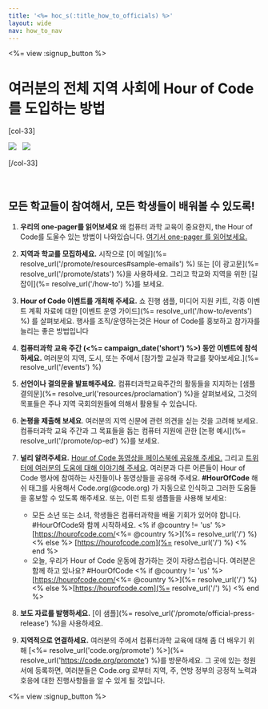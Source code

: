 ```yaml
---
title: '<%= hoc_s(:title_how_to_officials) %>'
layout: wide
nav: how_to_nav
---
```

<%= view :signup_button %>

# 여러분의 전체 지역 사회에 Hour of Code를 도입하는 방법

[col-33]

![](/images/fit-275/highlight-obama.png)&nbsp;&nbsp;&nbsp;![](/images/fit-246/dan.jpg)

[/col-33]

<p style="clear:both">&nbsp;</p>

## 모든 학교들이 참여해서, 모든 학생들이 배워볼 수 있도록!

1. **우리의 one-pager를 읽어보세요** 왜 컴퓨터 과학 교육이 중요한지, the Hour of Code를 도울수 있는 방법이 나와있습니다. [여기서 one-pager 를 읽어보세요.](/files/hoc-one-pager-public-officials-2016.pdf)

2. **지역과 학교를 모집하세요.** 시작으로 [이 메일](%= resolve_url('/promote/resources#sample-emails') %) 또는 [이 광고문](%= resolve_url('/promote/stats') %)을 사용하세요. 그리고 학교와 지역을 위한 [길잡이](%= resolve_url('/how-to') %)를 보세요.

3. **Hour of Code 이벤트를 개최해 주세요.** 쇼 진행 샘플, 미디어 지원 키트, 각종 이벤트 계획 자료에 대한 [이벤트 운영 가이드](%= resolve_url('/how-to/events') %) 를 살펴보세요. 행사를 조직/운영하는것은 Hour of Code를 홍보하고 참가자를 늘리는 좋은 방법입니다

4. **컴퓨터과학 교육 주간 (<%= campaign_date('short') %>) 동안 이벤트에 참석하세요.** 여러분의 지역, 도시, 또는 주에서 [참가할 교실과 학교를 찾아보세요.](%= resolve_url('/events') %)

5. **선언이나 결의문을 발표해주세요.** 컴퓨터과학교육주간의 활동들을 지지하는 [샘플 결의문](%= resolve_url('resources/proclamation') %)을 살펴보세요, 그것의 목표들은 주나 지역 국회의원들에 의해서 활용될 수 있습니다.

6. **논평을 제출해 보세요**. 여러분의 지역 신문에 관련 의견을 싣는 것을 고려해 보세요. 컴퓨터과학 교육 주간과 그 목표들을 돕는 컴퓨터 지원에 관한 [논평 예시](%= resolve_url('/promote/op-ed') %)를 보세요.

7. **널리 알려주세요.** [Hour of Code 동영상을 페이스북에 공유해 주세요.](https://www.facebook.com/sharer/sharer.php?u=http%3A%2F%2Fhourofcode.com%2Fus) 그리고 [트위터에 여러분의 도움에 대해 이야기해 주세요](https://twitter.com/intent/tweet?url=http%3A%2F%2Fhourofcode.com&text=I%27m%20participating%20in%20this%20year%27s%20%23HourOfCode%2C%20are%20you%3F%20%40codeorg&original_referer=https%3A%2F%2Fwww.google.com%2Furl%3Fq%3Dhttps%253A%252F%252Ftwitter.com%252Fshare%253Fhashtags%253D%2526amp%253Brelated%253Dcodeorg%2526amp%253Btext%253DI%252527m%252Bparticipating%252Bin%252Bthis%252Byear%252527s%252B%252523HourOfCode%25252C%252Bare%252Byou%25253F%252B%252540codeorg%2526amp%253Burl%253Dhttp%25253A%25252F%25252Fhourofcode.com%26sa%3DD%26sntz%3D1%26usg%3DAFQjCNE1GLTUbKZfMlEh9Aj5w0iswz6PYQ&related=codeorg&hashtags=). 여러분과 다른 어른들이 Hour of Code 행사에 참여하는 사진들이나 동영상들을 공유해 주세요. **#HourOfCode** 해쉬 태그를 사용해서 Code.org(@code.org) 가 자동으로 인식하고 그러한 도움들을 홍보할 수 있도록 해주세요. 또는, 이런 트윗 샘플들을 사용해 보세요:
    
    - 모든 소년 또는 소녀, 학생들은 컴퓨터과학을 배울 기회가 있어야 합니다. #HourOfCode와 함께 시작하세요. <% if @country != 'us' %> [https://hourofcode.com/<%= @country %>](%= resolve_url('/') %) <% else %> [https://hourofcode.com](%= resolve_url('/') %) <% end %>
    - 오늘, 우리가 Hour of Code 운동에 참가하는 것이 자랑스럽습니다. 여러분은 함께 하고 있나요? #HourOfCode <% if @country != 'us' %>[https://hourofcode.com/<%= @country %>](%= resolve_url('/') %)<% else %>[https://hourofcode.com](%= resolve_url('/') %) <% end %>   
          
        

8. **보도 자료를 발행하세요.** [이 샘플](%= resolve_url('/promote/official-press-release') %)을 사용하세요.

9. **지역적으로 연결하세요.** 여러분의 주에서 컴퓨터과학 교육에 대해 좀 더 배우기 위해 [<%= resolve_url('code.org/promote') %>](%= resolve_url('https://code.org/promote') %)를 방문하세요. 그 곳에 있는 청원서에 등록하면, 여러분들은 Code.org 로부터 지역, 주, 연방 정부의 긍정적 노력과 호응에 대한 진행사항들을 알 수 있게 될 것입니다.

<%= view :signup_button %>